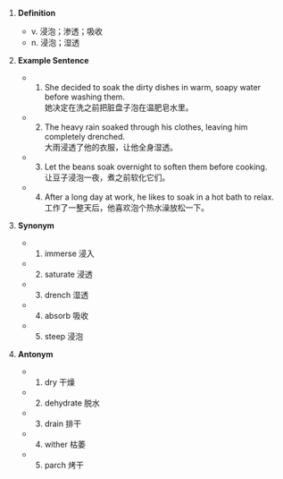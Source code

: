1. **Definition**  
	- v. 浸泡；渗透；吸收  
	- n. 浸泡；湿透  

2. **Example Sentence**  
	- 1. She decided to soak the dirty dishes in warm, soapy water before washing them.  
		她决定在洗之前把脏盘子泡在温肥皂水里。  
	- 2. The heavy rain soaked through his clothes, leaving him completely drenched.  
		大雨浸透了他的衣服，让他全身湿透。  
	- 3. Let the beans soak overnight to soften them before cooking.  
		让豆子浸泡一夜，煮之前软化它们。  
	- 4. After a long day at work, he likes to soak in a hot bath to relax.  
		工作了一整天后，他喜欢泡个热水澡放松一下。  

3. **Synonym**  
	- 1. immerse 浸入  
	- 2. saturate 浸透  
	- 3. drench 湿透  
	- 4. absorb 吸收 
	- 5. steep 浸泡  

4. **Antonym**  
	- 1. dry 干燥  
	- 2. dehydrate 脱水  
	- 3. drain 排干  
	- 4. wither 枯萎  
	- 5. parch 烤干  